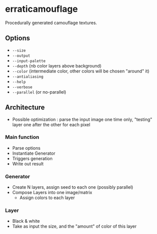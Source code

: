 # erraticamouflage

Procedurally generated camouflage textures.

## Options

- `--size`
- `--output`
- `--input-palette`
- `--depth` (nb color layers above background)
- `--color` (intermediate color, other colors will be chosen "around" it)
- `--antialiasing`
- `--help`
- `--verbose`
- `--parallel` (or no-parallel)

## Architecture

- Possible optimization : parse the input image one time only, "testing" layer
  one after the other for each pixel

### Main function

- Parse options
- Instantiate Generator
- Triggers generation
- Write out result

### Generator

- Create N layers, assign seed to each one (possibly parallel)
- Compose Layers into one image/matrix
  - Assign colors to each layer

### Layer

- Black & white
- Take as input the size, and the "amount" of color of this layer

